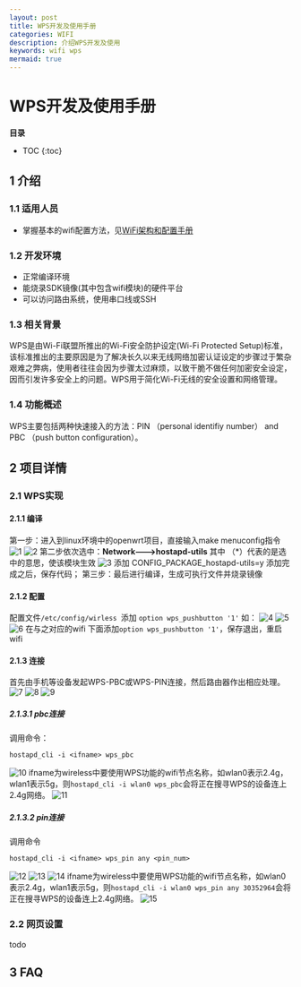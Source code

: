 ```yaml
---
layout: post
title: WPS开发及使用手册
categories: WIFI
description: 介绍WPS开发及使用
keywords: wifi wps
mermaid: true
---
```

# WPS开发及使用手册


**目录**

* TOC
{:toc}

## 1 介绍

### 1.1 适用人员

- 掌握基本的wifi配置方法，见[WiFi架构和配置手册](https://jbctest.github.io/2020/08/12/wifi_architecture_and_configuration_manual/)

### 1.2 开发环境

- 正常编译环境
- 能烧录SDK镜像(其中包含wifi模块)的硬件平台
- 可以访问路由系统，使用串口线或SSH

### 1.3 相关背景

WPS是由Wi-Fi联盟所推出的Wi-Fi安全防护设定(Wi-Fi Protected Setup)标准，该标准推出的主要原因是为了解决长久以来无线网络加密认证设定的步骤过于繁杂艰难之弊病，使用者往往会因为步骤太过麻烦，以致干脆不做任何加密安全设定，因而引发许多安全上的问题。WPS用于简化Wi-Fi无线的安全设置和网络管理。

### 1.4 功能概述

WPS主要包括两种快速接入的方法：PIN （personal identifiy number） and PBC （push button configuration）。

## 2 项目详情

### 2.1 WPS实现

#### 2.1.1 编译
第一步：进入到linux环境中的openwrt项目，直接输入make menuconfig指令
![1](/assets/images/wifi_wps/1.png)
![2](/assets/images/wifi_wps/2.png)
第二步依次选中：**Network--->hostapd-utils**
其中 （*）代表的是选中的意思，使该模块生效
![3](/assets/images/wifi_wps/3.png)
添加 CONFIG_PACKAGE_hostapd-utils=y 添加完成之后，保存代码；
第三步：最后进行编译，生成可执行文件并烧录镜像


#### 2.1.2 配置

配置文件```/etc/config/wirless ```添加 ```option wps_pushbutton '1'```
如：
![4](/assets/images/wifi_wps/4.png)
![5](/assets/images/wifi_wps/5.png)
![6](/assets/images/wifi_wps/6.png)
在与之对应的wifi 下面添加```option wps_pushbutton '1'```，保存退出，重启wifi

#### 2.1.3 连接

首先由手机等设备发起WPS-PBC或WPS-PIN连接，然后路由器作出相应处理。
![7](/assets/images/wifi_wps/7.png)
![8](/assets/images/wifi_wps/8.png)
![9](/assets/images/wifi_wps/9.png)

##### 2.1.3.1 pbc连接

调用命令：

```
hostapd_cli -i <ifname> wps_pbc
```
![10](/assets/images/wifi_wps/10.png)
ifname为wireless中要使用WPS功能的wifi节点名称，如wlan0表示2.4g，wlan1表示5g，则```hostapd_cli -i wlan0 wps_pbc```会将正在搜寻WPS的设备连上2.4g网络。
![11](/assets/images/wifi_wps/11.png)


##### 2.1.3.2 pin连接

调用命令
```
hostapd_cli -i <ifname> wps_pin any <pin_num>
```
![12](/assets/images/wifi_wps/12.png)
![13](/assets/images/wifi_wps/13.png)
![14](/assets/images/wifi_wps/14.png)
ifname为wireless中要使用WPS功能的wifi节点名称，如wlan0表示2.4g，wlan1表示5g，则```hostapd_cli -i wlan0 wps_pin any 30352964```会将正在搜寻WPS的设备连上2.4g网络。
![15](/assets/images/wifi_wps/15.png)


### 2.2 网页设置

todo

## 3 FAQ
